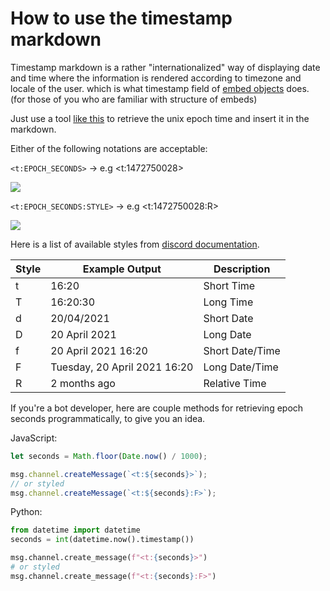 # How to use the timestamp markdown

Timestamp markdown is a rather "internationalized" way of displaying date and time where the information is rendered according to timezone and locale of the user. which is what timestamp field of [embed objects](https://discord.com/developers/docs/resources/channel#embed-object) does. (for those of you who are familiar with structure of embeds)

Just use a tool [like this](https://www.epochconverter.com/) to retrieve the unix epoch time and insert it in the markdown.

Either of the following notations are acceptable:

`<t:EPOCH_SECONDS>` → e.g <t:1472750028>

![](https://cdn.discordapp.com/attachments/652544869314854934/862699749652430868/timestamp_1.png)

`<t:EPOCH_SECONDS:STYLE>` → e.g <t:1472750028:R>

![](https://cdn.discordapp.com/attachments/652544869314854934/862699751602651156/timestamp_2.png)

Here is a list of available styles from [discord documentation](https://discord.com/developers/docs/reference#message-formatting-timestamp-styles).

| Style | Example Output               | Description     |
| ----- | ---------------------------- | --------------- |
| t     | 16:20                        | Short Time      |
| T     | 16:20:30                     | Long Time       |
| d     | 20/04/2021                   | Short Date      |
| D     | 20 April 2021                | Long Date       |
| f    | 20 April 2021 16:20          | Short Date/Time |
| F     | Tuesday, 20 April 2021 16:20 | Long Date/Time  |
| R     | 2 months ago                 | Relative Time   |

If you're a bot developer, here are couple methods for retrieving epoch seconds programmatically, to give you an idea.

JavaScript:
```js
let seconds = Math.floor(Date.now() / 1000);

msg.channel.createMessage(`<t:${seconds}>`);
// or styled
msg.channel.createMessage(`<t:${seconds}:F>`);
```

Python:
```py
from datetime import datetime
seconds = int(datetime.now().timestamp())

msg.channel.create_message(f"<t:{seconds}>")
# or styled
msg.channel.create_message(f"<t:{seconds}:F>")
```